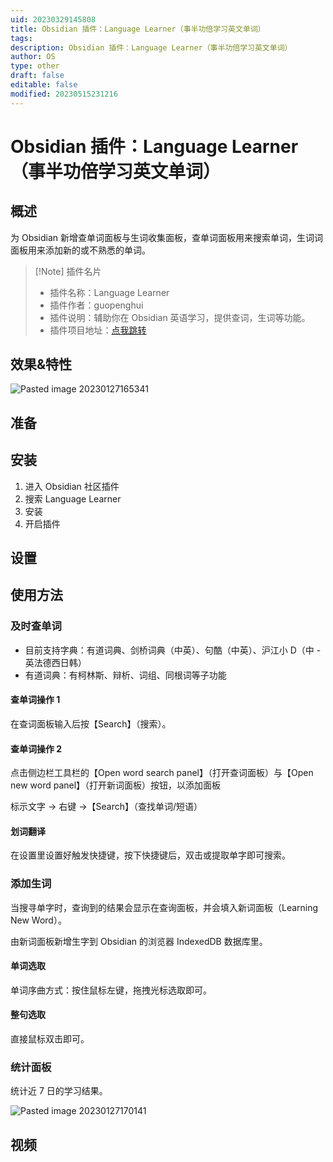 ```yaml
---
uid: 20230329145808
title: Obsidian 插件：Language Learner（事半功倍学习英文单词）
tags: 
description: Obsidian 插件：Language Learner（事半功倍学习英文单词）
author: OS
type: other
draft: false
editable: false
modified: 20230515231216
---
```


# Obsidian 插件：Language Learner（事半功倍学习英文单词）

## 概述

为 Obsidian 新增查单词面板与生词收集面板，查单词面板用来搜索单词，生词词面板用来添加新的或不熟悉的单词。

> [!Note] 插件名片
> - 插件名称：Language Learner
> - 插件作者：guopenghui
> - 插件说明：辅助你在 Obsidian 英语学习，提供查词，生词等功能。
> - 插件项目地址：[点我跳转](https://github.com/guopenghui/obsidian-language-learner)

## 效果&特性

![Pasted image 20230127165341](https://cdn.pkmer.cn/images/b50801650322a416bb4ef9b9acfc5681_MD5.png!pkmer)

## 准备

## 安装

1. 进入 Obsidian 社区插件
2. 搜索 Language Learner
3. 安装
4. 开启插件

## 设置

## 使用方法

### 及时查单词

- 目前支持字典：有道词典、剑桥词典（中英）、句酷（中英）、沪江小 D（中 - 英法德西日韩）
- 有道词典：有柯林斯、辩析、词组、同根词等子功能

#### 查单词操作 1

在查词面板输入后按【Search】（搜索）。

#### 查单词操作 2

点击侧边栏工具栏的【Open word search panel】（打开查词面板）与【Open new word panel】（打开新词面板）按钮，以添加面板

标示文字 → 右键 →【Search】（查找单词/短语）

#### 划词翻译

在设置里设置好触发快捷键，按下快捷键后，双击或提取单字即可搜索。

### 添加生词

当搜寻单字时，查询到的结果会显示在查询面板，并会填入新词面板（Learning New Word）。

由新词面板新增生字到 Obsidian 的浏览器 IndexedDB 数据库里。

#### 单词选取

单词序曲方式：按住鼠标左键，拖拽光标选取即可。

#### 整句选取

直接鼠标双击即可。

### 统计面板

统计近 7 日的学习结果。

![Pasted image 20230127170141](https://cdn.pkmer.cn/images/abc76970241b39177e0cca101046d36d_MD5.png!pkmer)

## 视频